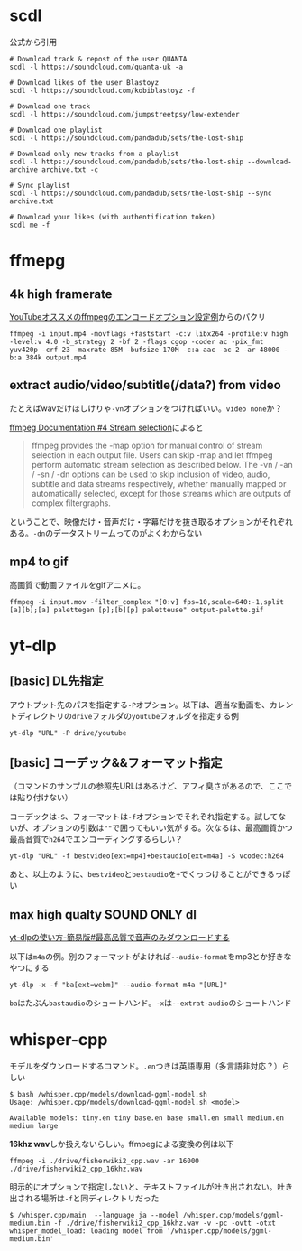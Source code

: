 # scdl
公式から引用
```
# Download track & repost of the user QUANTA
scdl -l https://soundcloud.com/quanta-uk -a

# Download likes of the user Blastoyz
scdl -l https://soundcloud.com/kobiblastoyz -f

# Download one track
scdl -l https://soundcloud.com/jumpstreetpsy/low-extender

# Download one playlist
scdl -l https://soundcloud.com/pandadub/sets/the-lost-ship

# Download only new tracks from a playlist
scdl -l https://soundcloud.com/pandadub/sets/the-lost-ship --download-archive archive.txt -c

# Sync playlist
scdl -l https://soundcloud.com/pandadub/sets/the-lost-ship --sync archive.txt

# Download your likes (with authentification token)
scdl me -f
```

# ffmepg

## 4k high framerate

[YouTubeオススメのffmpegのエンコードオプション設定例](https://qiita.com/hotstaff/items/c64e27bb0c0317084515#%E3%82%B3%E3%83%94%E3%83%9A%E3%81%A7%E4%BD%BF%E3%81%88%E3%82%8B%E3%82%B3%E3%83%BC%E3%83%89)からのパクリ

`ffmpeg -i input.mp4 -movflags +faststart -c:v libx264 -profile:v high -level:v 4.0 -b_strategy 2 -bf 2 -flags cgop -coder ac -pix_fmt yuv420p -crf 23 -maxrate 85M -bufsize 170M -c:a aac -ac 2 -ar 48000 -b:a 384k output.mp4`

## extract audio/video/subtitle(/data?) from video

たとえばwavだけほしけりゃ`-vn`オプションをつければいい。`video none`か？

[ffmpeg Documentation #4 Stream selection](https://ffmpeg.org/ffmpeg.html#Stream-selection)によると

> ffmpeg provides the -map option for manual control of stream selection in each output file. Users can skip -map and let ffmpeg perform automatic stream selection as described below. The -vn / -an / -sn / -dn options can be used to skip inclusion of video, audio, subtitle and data streams respectively, whether manually mapped or automatically selected, except for those streams which are outputs of complex filtergraphs. 

ということで、映像だけ・音声だけ・字幕だけを抜き取るオプションがそれぞれある。`-dn`のデータストリームってのがよくわからない

## mp4 to gif
高画質で動画ファイルをgifアニメに。

`ffmpeg -i input.mov -filter_complex "[0:v] fps=10,scale=640:-1,split [a][b];[a] palettegen [p];[b][p] paletteuse" output-palette.gif`

# yt-dlp

## [basic] DL先指定
アウトプット先のパスを指定する`-P`オプション。以下は、適当な動画を、カレントディレクトリの`drive`フォルダの`youtube`フォルダを指定する例
```
yt-dlp "URL" -P drive/youtube
```

## [basic] コーデック&&フォーマット指定

（コマンドのサンプルの参照先URLはあるけど、アフィ臭さがあるので、ここでは貼り付けない）

コーデックは`-S`、フォーマットは`-f`オプションでそれぞれ指定する。試してないが、オプションの引数は`""`で囲ってもいい気がする。次なるは、最高画質かつ最高音質で`h264`でエンコーディングするらしい？

```
yt-dlp "URL" -f bestvideo[ext=mp4]+bestaudio[ext=m4a] -S vcodec:h264
```
あと、以上のように、`bestvideo`と`bestaudio`を`+`でくっつけることができるっぽい

## max high qualty SOUND ONLY dl
[yt-dlpの使い方-簡易版#最高品質で音声のみダウンロードする](https://zenn.dev/almon/articles/f5952bf9047608#%E6%9C%80%E9%AB%98%E5%93%81%E8%B3%AA%E3%81%A7%E9%9F%B3%E5%A3%B0%E3%81%AE%E3%81%BF%E3%83%80%E3%82%A6%E3%83%B3%E3%83%AD%E3%83%BC%E3%83%89%E3%81%99%E3%82%8B)

以下は`m4a`の例。別のフォーマットがよければ`--audio-format`をmp3とか好きなやつにする
```
yt-dlp -x -f "ba[ext=webm]" --audio-format m4a "[URL]"
```
`ba`はたぶん`bastaudio`のショートハンド。`-x`は`--extrat-audio`のショートハンド

# whisper-cpp

モデルをダウンロードするコマンド。`.en`つきは英語専用（多言語非対応？）らしい

  ```
  $ bash /whisper.cpp/models/download-ggml-model.sh 
  Usage: /whisper.cpp/models/download-ggml-model.sh <model>

  Available models: tiny.en tiny base.en base small.en small medium.en medium large
  ```  
  **16khz wav**しか扱えないらしい。ffmpegによる変換の例は以下
  
  ```
  ffmpeg -i ./drive/fisherwiki2_cpp.wav -ar 16000 ./drive/fisherwiki2_cpp_16khz.wav
  ```
  
  明示的にオプションで指定しないと、テキストファイルが吐き出されない。吐き出される場所は`-f`と同ディレクトリだった
  
  ```
  $ /whisper.cpp/main  --language ja --model /whisper.cpp/models/ggml-medium.bin -f ./drive/fisherwiki2_cpp_16khz.wav -v -pc -ovtt -otxt
  whisper_model_load: loading model from '/whisper.cpp/models/ggml-medium.bin'
  ```
